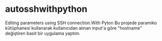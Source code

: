 # autosshwithpython
Editing parameters using SSH connection.With Pyton 
Bu projede paramiko kütüphanesi kullanarak kullanıcıdan alınan input'a göre "hostname" değiştiren basit bir uygulama yaptım.
